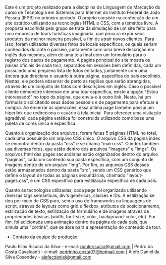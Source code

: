 Este é um projeto realizado para a disciplina de Linguagem de Marcação do curso de Tecnologia em Sistemas para Internet do Instituto Federal de João Pessoa
(IFPB) no primeiro período.
O projeto consiste na confecção de um site estático utilizando as tecnologias HTML e CSS, com a temática livre.
A proposta escolhida pelo grupo se trata da simulação de um site feito para uma empresa de tours turísticas imaginária, 
que procura expor seus produtos da melhor maneira possível, a fim de atrair novos clientes.
Para isso, foram utilizadas diversas fotos de locais específicos, os quais seriam conhecidos durante o passeio, juntamente com uma breve descrição em inglês dos mesmos,
além de uma tela final com um formulário para o registro dos dados de pagamento.
A página principal do site mostra os países oficiais de cada tour, separados em sessões bem definidas, cada um possuindo uma pequena lista de fotos editadas, juntamente com uma âncora que direciona o usuário à outra página, específica do país escolhido. Nestas, ele poderá observar de perto as regiões que serão abrangidas, através de um conjunto de fotos com descrições em inglês.
Caso o possível cliente demonstre interesse em uma tour específica, existe a opção "Estou interessado!" no topo da página, que envia-o à outro link. Neste, há um formulário solicitando seus dados pessoais e de pagamento para efetuar a compra. Ao encerrar as operações, essa última page também possui um hiperlink que redireciona o usuário à tela inicial.
Para oferecer uma visitação agradável, cada página estática foi construída utilizando como base uma paleta de cores única e específica.

Quanto à organização dos arquivos, foram feitas 5 páginas HTML no total, cada uma possuindo um arquivo CSS único. O arquivo CSS da página index se encontra dentro da pasta "css" e se chama "main.css". O index também usa diversas fotos, que estão dentro dos arquivos "imagens" e "imgs".
Os arquivos html das pages secundárias estão organizados dentro do arquivo "paginas", cada um contendo sua pasta específica, com um conjunto de imagens dentro de um arquivo "img". Por fim, os arquivos CSS desses estão armazenados dentro da pasta "src", sendo um CSS genérico que define o layout de todas as páginas secundárias, chamado "layout-pages.css", e um CSS específico para estilização específica de cada país.

Quanto às tecnologias utilizadas, cada page foi organizada utilizando diversas tags semânticas, div's genéricas, classes e IDs. A estilização se deu por meio de CSS puro, sem o uso de frameworks ou linguagens de script, através de layouts como grid e flexbox, atributos de posicionamento, estilização de texto, estilização de formulário e de imagens através de propriedades básicas (width, font-size, color, background-color, etc). Por fim, foi adicionada uma animação dentro da página de cada país, que simula uma "cortina", que se abre para a apresentação do conteúdo da tour.

 - Contato da equipe de produção:
 
Paulo Elias Risucci da Silva - e-mail: paulorisucci@gmail.com |
Pedro da Costa Cavalcanti - e-mail: pedrinho.costa07@hotmail.com |
Álefe Daniel da Silva Cosendey - alefecdaniel@gmail.com
